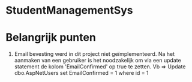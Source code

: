 # StudentManagementSys
# Belangrijk punten
1)
   Email bevesting werd in dit project niet geïmplementeerd.
   Na het aanmaken van een gebruiker is het noodzakelijk om via een update statement de kolom 'EmailConfirmed' op true te zetten.
  Vb => Update dbo.AspNetUsers set EmailConfirmed = 1 where id = 1
  
